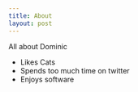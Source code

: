 ```yaml
---
title: About
layout: post
---
```

All about Dominic

- Likes Cats
- Spends too much time on twitter
- Enjoys software